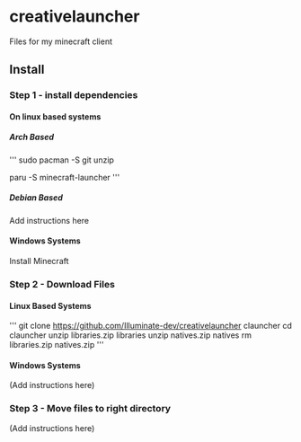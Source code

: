# creativelauncher

Files for my minecraft client

## Install

### Step 1 - install dependencies

#### On linux based systems

##### Arch Based

'''
sudo pacman -S git unzip

paru -S minecraft-launcher
'''

##### Debian Based 

Add instructions here

#### Windows Systems

Install Minecraft

### Step 2 - Download Files

#### Linux Based Systems

'''
git clone https://github.com/Illuminate-dev/creativelauncher clauncher
cd clauncher
unzip libraries.zip libraries
unzip natives.zip natives
rm libraries.zip natives.zip
'''

#### Windows Systems

(Add instructions here)

### Step 3 - Move files to right directory

(Add instructions here)

